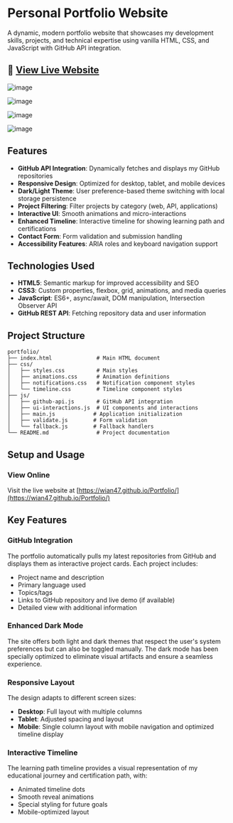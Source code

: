 # Personal Portfolio Website

A dynamic, modern portfolio website that showcases my development skills, projects, and technical expertise using vanilla HTML, CSS, and JavaScript with GitHub API integration.

## 🔗 [View Live Website](https://wian47.github.io/Portfolio/)

![image](https://github.com/user-attachments/assets/ba2cadee-134f-4bd9-9d60-a62ed7a228a3)

![image](https://github.com/user-attachments/assets/82f55c39-16ed-4652-b107-b620b979495b)

![image](https://github.com/user-attachments/assets/3b31d991-dfb9-4ef0-a099-e704d5b1fbcd)

![image](https://github.com/user-attachments/assets/9fb24b28-f011-4970-a841-9e1fa4a577e8)


## Features

- **GitHub API Integration**: Dynamically fetches and displays my GitHub repositories
- **Responsive Design**: Optimized for desktop, tablet, and mobile devices
- **Dark/Light Theme**: User preference-based theme switching with local storage persistence
- **Project Filtering**: Filter projects by category (web, API, applications)
- **Interactive UI**: Smooth animations and micro-interactions
- **Enhanced Timeline**: Interactive timeline for showing learning path and certifications
- **Contact Form**: Form validation and submission handling
- **Accessibility Features**: ARIA roles and keyboard navigation support

## Technologies Used

- **HTML5**: Semantic markup for improved accessibility and SEO
- **CSS3**: Custom properties, flexbox, grid, animations, and media queries
- **JavaScript**: ES6+, async/await, DOM manipulation, Intersection Observer API
- **GitHub REST API**: Fetching repository data and user information

## Project Structure

```
portfolio/
├── index.html              # Main HTML document
├── css/
│   ├── styles.css          # Main styles
│   ├── animations.css      # Animation definitions
│   ├── notifications.css   # Notification component styles
│   └── timeline.css        # Timeline component styles
├── js/
│   ├── github-api.js       # GitHub API integration
│   ├── ui-interactions.js  # UI components and interactions
│   ├── main.js            # Application initialization
│   ├── validate.js        # Form validation
│   └── fallback.js        # Fallback handlers
└── README.md               # Project documentation
```

## Setup and Usage

### View Online
Visit the live website at [https://wian47.github.io/Portfolio/](https://wian47.github.io/Portfolio/)

## Key Features

### GitHub Integration

The portfolio automatically pulls my latest repositories from GitHub and displays them as interactive project cards. Each project includes:

- Project name and description
- Primary language used
- Topics/tags
- Links to GitHub repository and live demo (if available)
- Detailed view with additional information

### Enhanced Dark Mode

The site offers both light and dark themes that respect the user's system preferences but can also be toggled manually. The dark mode has been specially optimized to eliminate visual artifacts and ensure a seamless experience.

### Responsive Layout

The design adapts to different screen sizes:
- **Desktop**: Full layout with multiple columns
- **Tablet**: Adjusted spacing and layout
- **Mobile**: Single column layout with mobile navigation and optimized timeline display

### Interactive Timeline

The learning path timeline provides a visual representation of my educational journey and certification path, with:

- Animated timeline dots
- Smooth reveal animations
- Special styling for future goals
- Mobile-optimized layout
